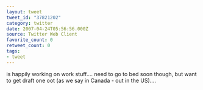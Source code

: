 ```yaml
---
layout: tweet
tweet_id: "37821202"
category: twitter
date: 2007-04-24T05:56:56.000Z
source: Twitter Web Client
favorite_count: 0
retweet_count: 0
tags:
- tweet
---
```


is happily working on work stuff.... need to go to bed soon though, but want to get draft one oot (as we say in Canada - out in the US)....
